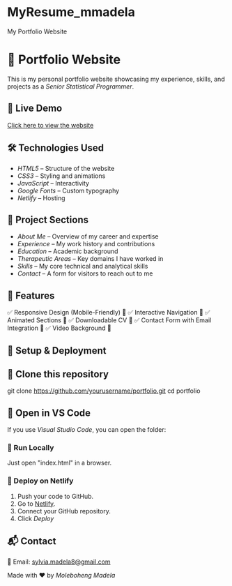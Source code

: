 # MyResume_mmadela
My Portfolio Website
# 📌 Portfolio Website

This is my personal portfolio website showcasing my experience, skills, and projects as a *Senior Statistical Programmer*.

## 🚀 Live Demo
[Click here to view the website](https://molebohengmadela.netlify.app/)

## 🛠️ Technologies Used
- *HTML5* – Structure of the website
- *CSS3* – Styling and animations
- *JavaScript* – Interactivity
- *Google Fonts* – Custom typography
- *Netlify* – Hosting

## 📂 Project Sections
- *About Me* – Overview of my career and expertise
- *Experience* – My work history and contributions
- *Education* – Academic background
- *Therapeutic Areas* – Key domains I have worked in
- *Skills* – My core technical and analytical skills
- *Contact* – A form for visitors to reach out to me

## 📜 Features
✅ Responsive Design (Mobile-Friendly) 📱
✅ Interactive Navigation 🔗
✅ Animated Sections 🎨
✅ Downloadable CV 📄
✅ Contact Form with Email Integration 📧
✅ Video Background 🎥

## 📌 Setup & Deployment
## 🔹 Clone this repository
 git clone https://github.com/yourusername/portfolio.git
 cd portfolio

## 🔹 Open in VS Code
If you use *Visual Studio Code*, you can open the folder:

### 🔹 Run Locally
Just open "index.html" in a browser.

### 🔹 Deploy on Netlify
1. Push your code to GitHub.
2. Go to [Netlify](https://www.netlify.com/).
3. Connect your GitHub repository.
4. Click *Deploy*

## 📬 Contact
📧 Email: sylvia.madela8@gmail.com

Made with ❤️ by *Moleboheng Madela*

